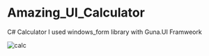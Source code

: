 # Amazing_UI_Calculator
C# Calculator
I used windows_form library with Guna.UI Framweork

![calc](https://user-images.githubusercontent.com/94761880/199958082-7d0764af-81a8-4941-a126-979a42b89197.png)
